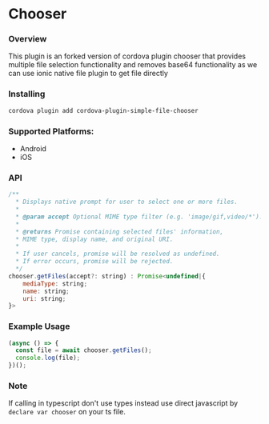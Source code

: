 # Chooser

### Overview

This plugin is an forked version of cordova plugin chooser that provides multiple file selection functionality and removes base64 functionality as we can use ionic native file plugin to get file directly

### Installing

```sh
cordova plugin add cordova-plugin-simple-file-chooser
```

### Supported Platforms:

- Android
- iOS

### API

```js
/**
  * Displays native prompt for user to select one or more files.
  *
  * @param accept Optional MIME type filter (e.g. 'image/gif,video/*').
  *
  * @returns Promise containing selected files' information,
  * MIME type, display name, and original URI.
  *
  * If user cancels, promise will be resolved as undefined.
  * If error occurs, promise will be rejected.
  */
chooser.getFiles(accept?: string) : Promise<undefined|{
	mediaType: string;
	name: string;
	uri: string;
}>
```

### Example Usage

```js
(async () => {
  const file = await chooser.getFiles();
  console.log(file);
})();
```

### Note

If calling in typescript don't use types instead use direct javascript by `declare var chooser` on your ts file.
